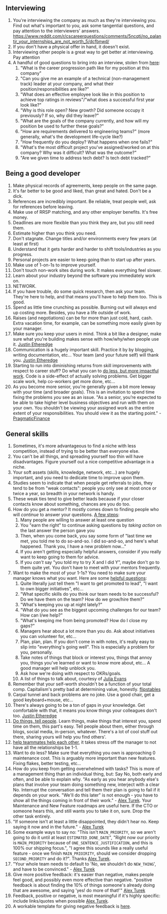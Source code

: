 ## Interviewing
1. You're interviewing the company as much as they're interviewing you. Find out what's important to you, ask some tangential questions, and pay attention to the interviewers' answers. https://www.reddit.com/r/cscareerquestions/comments/5ncqti/no_palantir_your_internships_are_not_worth_5/dcfbnwd/
1. If you don't have a physical offer in hand, it doesn't exist.
1. Interviewing other people is a great way to get better at interviewing. Pay attention
1. A handful of good questions to bring into an interview, stolen from [here](https://www.reddit.com/r/ExperiencedDevs/comments/qrmwpc/questions_ive_asked_during_interviews/):
    1. "What is the career progression path like for my position at this company"
    1. "Can you give me an example of a technical (non-management track) leader at your company, and what their position/responsibilities are like?"
    1. "What does an effective employee look like in this position to achieve top ratings in reviews"/"what does a successful first year look like?"
    1. "Why is this role open? New growth? Did someone occupy it previously? If so, why did they leave?"
    1. "What are the goals of the company currently, and how will my position be used to further these goals?"
    1. "How are requirements delivered to engineering teams?" (more generally, what's the development life-cycle like?)
    1. "How frequently do you deploy? What happens when one fails?"
    1. "What's the most difficult project you've assigned/worked on at this company? Why was it difficult? What was the outcome?"
    1. "Are we given time to address tech debt? Is tech debt tracked?"

## Being a good developer
1. Make physical records of agreements, keep people on the same page.
1. It's far better to be good and liked, than great and hated. Don't be a dick.
1. References are incredibly important. Be reliable, treat people well, ask for references before leaving.
1. Make use of RRSP matching, and any other employer benefits. It's free money.
1. Deadlines are more flexible than you think they are, but you still need them.
1. Estimate higher than you think you need.
1. Don't stagnate. Change titles and/or environments every few years (at least at first)
1. Understand that it gets harder and harder to shift tools/industries as you progress.
1. Personal projects are easier to keep going than to start up after years.
1. Make use of 1-on-1s to improve yourself.
1. Don't touch non-work sites during work. It makes everything feel slower.
1. Learn about your industry beyond the software you immediately work on.
1. NETWORK.
1. If you have trouble, do some quick research, then ask your team. They're here to help, and that means you'll have to help them too. This is good.
1. Spend as little time crunching as possible. Burning out will always end up costing more. Besides, you have a life outside of work.
1. Raises (and negotiations) can be for more than just cold, hard, cash. Extra vacation time, for example, can be something more easily given by your manager.
1. Make sure you keep your users in mind. Think a bit like a designer, make sure what you're building makes sense with how/why/when people use it. [Justin Etheredge](https://www.simplethread.com/20-things-ive-learned-in-my-20-years-as-a-software-engineer/)
1. Communication is a hugely important skill. Practice it by by blogging, writing documentation, etc... Your team (and your future self) will thank you. [Justin Etheredge](https://www.simplethread.com/20-things-ive-learned-in-my-20-years-as-a-software-engineer/)
1. Starting to run into diminishing returns from skill improvements with respect to career stuff? Do what you can to [do less, but more impactful work](https://www.reddit.com/r/ExperiencedDevs/comments/nyldve/why_i_stopped_only_writing_code_and_you_could_too/). Code is a side-effect of actually solving problems. Get bigger scale work, help co-workers get more done, etc...
1. As you become more senior, you're generally given a bit more leeway with your time (and broader goals). This is an invitation to spend time fixing the problems *you* see as an issue. "As a senior, you’re expected to be able to take higher level business objectives and run with them on your own. You shouldn't be viewing your assigned work as the entire extent of your responsibilities. You should view it as the starting point." - [PragmaticFinance](https://www.reddit.com/r/ExperiencedDevs/comments/u1wxkw/comment/i4f4ikg/?utm_source=share&utm_medium=web2x&context=3)


## General skills
1. Sometimes, it's more advantageous to find a niche with less competition, instead of trying to be better than everyone else.
1. You can't be all things, and spreading yourself too thin will have disadvantages. Figure yourself out a nice competitive advantage in a niche.
1. Your soft assets (skills, knowledge, network, etc...) are hugely important, and you need to dedicate time to improve upon them.
1. Studies seem to indicate that when people get referrals to jobs, they tend to be from "weak contacts": people you only see at most once or twice a year, so breadth in your network is handy.
1. These weak ties tend to give better leads because if your closer contacts know about something, chances are you do too.
1. How do you get a mentor? It mostly comes down to finding people who will *continue* to answer your questions. [A few steps](https://commoncog.com/blog/be-good-to-your-mentors/):
    1. Many people are willing to answer at least one question
    1. You "earn the right" to continue asking questions by *taking action* on the last answer the person gave you
    1. Then, when you come back, you say some form of "last time we met, you told me to do so-and-so. I did so-and-so, and here's what happened. Thank you, I have a new problem now..."
    1. If you aren't getting especially helpful answers, consider if you really want to keep going to them for advice.
    1. If you *can't* say "you told my to try X and I did Y", maybe don't go to them quite yet. You don't have to meet with your mentors frequently.
1. Want to make the most of your 1-1s? You need to make sure your manager knows what you want. Here are some [helpful questions](https://www.reddit.com/r/ExperiencedDevs/comments/o7fjdn/advice_for_weekly_11s_with_direct_manager/):
    1. Quite literally just tell them "I want to get promoted to lead", "I want to own bigger initiatives", etc...
    1. "What specific skills do you think our team needs to be successful? Do we have them on the team? How do we grow/hire them?"
    1. "What's keeping you up at night lately?"
    1. "What do you see as the biggest upcoming challenges for our team? How can I/we help?"
    1. "What's keeping me from being promoted? How do I close my gaps?"
    1. Managers hear about a lot more than you do. Ask about initiatives you can volunteer for, etc...
    1. Plan, plan, plan. If you don't come in with notes, it's really easy to slip into "everything's going well". This is especially a problem for you, personally.
    1. Take notes of things that block or interest you, things that annoy you, things you've learned or want to know more about, etc... A good manager will help unblock you.
    1. Ask how we're doing with respect to OKRs/goals.
    1. A list of things to talk about, courtesy of [Julia Evans](https://twitter.com/b0rk/status/1037186572234498048)
1. Remember that your self-worth shouldn't be a function of your total comp. Capitalism's pretty bad at determining value, honestly. [flipstables](https://www.reddit.com/r/ExperiencedDevs/comments/nmodyl/drunk_post_things_ive_learned_as_a_sr_engineer/)
1. Carpal tunnel and back problems are no joke. Use a good chair, get a good keyboard+mouse, etc...
1. There's always going to be a ton of gaps in your knowledge. Get comfortable with that, it means you know things your colleagues don't too. [Justin Etheredge](https://www.simplethread.com/20-things-ive-learned-in-my-20-years-as-a-software-engineer/)
1. [Do things, tell people](http://carl.flax.ie/dothingstellpeople.html). Learn things, make things that interest you, spend time on them, this part's easy. Tell people about them, either through blogs, social media, in-person, whatever. There's a lot of cool stuff out there, sharing yours will help you find others'.
1. [help teammates help each other](https://betterprogramming.pub/the-cone-model-for-teams-support-network-9b87659c8008), it takes stress off the manager to not have all the relationships be 1-1.
1. Want to do less? Make sure that everything you own is approaching 0 maintenance cost. This is arguably more important than new features. Fixing flakes, better testing, etc...
1. How do you keep from getting overwhelmed with tasks? This is more of a management thing than an individual thing, but: Say No, both early and often, and be able to explain why. "As early as you hear anybody else's plans that involve your team doing something new, interject with a clear No. Interrupt the conversation and tell them their plan is going to fail if it depends on your work. "We'll do this later" is not enough - you have to show all the things coming in front of their work." - [Alex Turek](https://alexturek.com/2022-03-07-How-to-do-less/). Your Maintenance and New Feature roadmaps are useful here. If the CTO or someone hears this, and still wants you to take it on, sure. Drop the other task entirely.
1. "If someone isn't at least a little disappointed, they didn't hear no. Keep saying it now and in the future." - [Alex Turek](https://alexturek.com/2022-03-07-How-to-do-less/) 
1. Some example ways to say no: "This isn't `MAIN_PRIORITY`, so we aren't going to do it until at least `ESTIMATED_DONE_DATE`", "Right now our priority is `MAIN_PRIORITY` because of `ONE_SENTENCE_JUSTIFICATION`, and this is 100% our shipping focus.", "I agree this sounds like a really useful feature - once we finish `MAIN_PRIOIRITY`, should we consider dropping `SECOND_PRIORITY` and do it?". Thanks [Alex Turek](https://alexturek.com/2022-03-07-How-to-do-less/).
1. "Your whole team needs to default to 'No, we shouldn't do `NEW_THING`', and have to be convinced." - [Alex Turek](https://alexturek.com/2022-03-07-How-to-do-less/)
1. Give more positive feedback: it's easier than negative, makes people feel good, and possibly even more effective than negative. "positive feedback is about finding the 10% of things someone's already doing that are awesome, and saying 'yes! do more of that!'" [Alex Turek](https://alexturek.com/2022-03-18-How-to-criticize-coworkers/)
1. Feedback, positive or negative, is most meaningful if it's highly specific: include links/quotes when possible [Alex Turek](https://alexturek.com/2022-03-18-How-to-criticize-coworkers/).
1. A workable template for giving negative feedback is [here](https://alexturek.com/2022-03-18-How-to-criticize-coworkers/).
